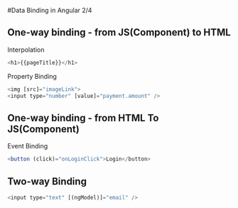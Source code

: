 #Data Binding in Angular 2/4

## One-way binding - from JS(Component) to HTML

<div class="maroon h3">Interpolation</div>

```js
<h1>{{pageTitle}}</h1>
```


<div class="maroon h3">Property Binding</div>


```js
<img [src]="imageLink">
<input type="number" [value]="payment.amount" />
```

## One-way binding  - from HTML To JS(Component)

<div class="maroon h3">Event Binding</div>

```js
<button (click)="onLoginClick">Login</button>
```


## Two-way Binding
```js
<input type="text" [(ngModel)]="email" />
```
